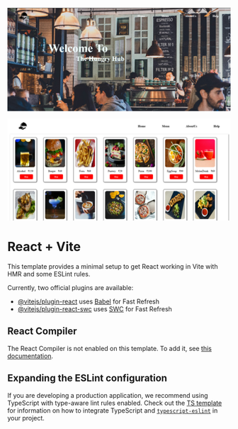 ![Home](https://github.com/kartik9433/The-Hungry-Hub-Canteen-website-/blob/cee3949a0a21b812fc4e0640688d59317de5b071/Screenshot%202025-10-02%20164003.png)

![Menu](https://github.com/kartik9433/The-Hungry-Hub-Canteen-website-/blob/1998508c6c834e37f04f08db326ad15048b405ae/Screenshot%202025-10-02%20164135.png)

# React + Vite

This template provides a minimal setup to get React working in Vite with HMR and some ESLint rules.

Currently, two official plugins are available:

- [@vitejs/plugin-react](https://github.com/vitejs/vite-plugin-react/blob/main/packages/plugin-react) uses [Babel](https://babeljs.io/) for Fast Refresh
- [@vitejs/plugin-react-swc](https://github.com/vitejs/vite-plugin-react/blob/main/packages/plugin-react-swc) uses [SWC](https://swc.rs/) for Fast Refresh

## React Compiler

The React Compiler is not enabled on this template. To add it, see [this documentation](https://react.dev/learn/react-compiler/installation).

## Expanding the ESLint configuration

If you are developing a production application, we recommend using TypeScript with type-aware lint rules enabled. Check out the [TS template](https://github.com/vitejs/vite/tree/main/packages/create-vite/template-react-ts) for information on how to integrate TypeScript and [`typescript-eslint`](https://typescript-eslint.io) in your project.
